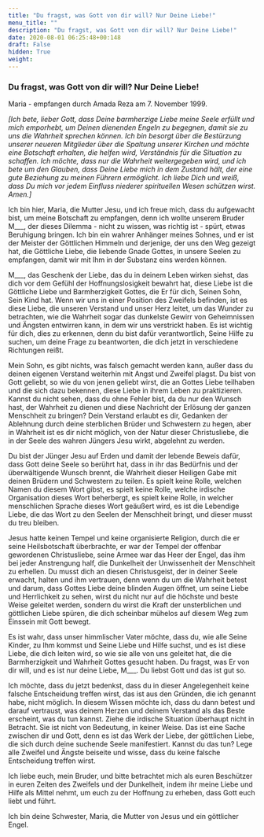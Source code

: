 ```yaml
---
title: "Du fragst, was Gott von dir will? Nur Deine Liebe!"
menu_title: ""
description: "Du fragst, was Gott von dir will? Nur Deine Liebe!"
date: 2020-08-01 06:25:48+00:148
draft: False
hidden: True
weight:
---
```

### Du fragst, was Gott von dir will? Nur Deine Liebe!

Maria - empfangen durch Amada Reza am 7. November 1999.

*[Ich bete, lieber Gott, dass Deine barmherzige Liebe meine Seele erfüllt und mich emporhebt, um Deinen dienenden Engeln zu begegnen, damit sie zu uns die Wahrheit sprechen können. Ich bin besorgt über die Bestürzung unserer neueren Mitglieder über die Spaltung unserer Kirchen und möchte eine Botschaft erhalten, die helfen wird, Verständnis für die Situation zu schaffen. Ich möchte, dass nur die Wahrheit weitergegeben wird, und ich bete um den Glauben, dass Deine Liebe mich in dem Zustand hält, der eine gute Beziehung zu meinen Führern ermöglicht. Ich liebe Dich und weiß, dass Du mich vor jedem Einfluss niederer spirituellen Wesen schützen wirst. Amen.]*

Ich bin hier, Maria, die Mutter Jesu, und ich freue mich, dass du aufgewacht bist, um meine Botschaft zu empfangen, denn ich wollte unserem Bruder M___, der dieses Dilemma - nicht zu wissen, was richtig ist - spürt, etwas Beruhigung bringen. Ich bin ein wahrer Anhänger meines Sohnes, und er ist der Meister der Göttlichen Himmeln und derjenige, der uns den Weg gezeigt hat, die Göttliche Liebe, die liebende Gnade Gottes, in unsere Seelen zu empfangen, damit wir mit Ihm in der Substanz eins werden können.

M___, das Geschenk der Liebe, das du in deinem Leben wirken siehst, das dich vor dem Gefühl der Hoffnungslosigkeit bewahrt hat, diese Liebe ist die Göttliche Liebe und Barmherzigkeit Gottes, die Er für dich, Seinen Sohn, Sein Kind hat. Wenn wir uns in einer Position des Zweifels befinden, ist es diese Liebe, die unseren Verstand und unser Herz leitet, um das Wunder zu betrachten, wie die Wahrheit sogar das dunkelste Gewirr von Geheimnissen und Ängsten entwirren kann, in dem wir uns verstrickt haben. Es ist wichtig für dich, dies zu erkennen, denn du bist dafür verantwortlich, Seine Hilfe zu suchen, um deine Frage zu beantworten, die dich jetzt in verschiedene Richtungen reißt.

Mein Sohn, es gibt nichts, was falsch gemacht werden kann, außer dass du deinen eigenen Verstand weiterhin mit Angst und Zweifel plagst. Du bist von Gott geliebt, so wie du von jenen geliebt wirst, die an Gottes Liebe teilhaben und die sich dazu bekennen, diese Liebe in ihrem Leben zu praktizieren. Kannst du nicht sehen, dass du ohne Fehler bist, da du nur den Wunsch hast, der Wahrheit zu dienen und diese Nachricht der Erlösung der ganzen Menschheit zu bringen? Dein Verstand erlaubt es dir, Gedanken der Ablehnung durch deine sterblichen Brüder und Schwestern zu hegen, aber in Wahrheit ist es dir nicht möglich, von der Natur dieser Christusliebe, die in der Seele des wahren Jüngers Jesu wirkt, abgelehnt zu werden.

Du bist der Jünger Jesu auf Erden und damit der lebende Beweis dafür, dass Gott deine Seele so berührt hat, dass in ihr das Bedürfnis und der überwältigende Wunsch brennt, die Wahrheit dieser Heiligen Gabe mit deinen Brüdern und Schwestern zu teilen. Es spielt keine Rolle, welchen Namen du diesem Wort gibst, es spielt keine Rolle, welche irdische Organisation dieses Wort beherbergt, es spielt keine Rolle, in welcher menschlichen Sprache dieses Wort geäußert wird, es ist die Lebendige Liebe, die das Wort zu den Seelen der Menschheit bringt, und dieser musst du treu bleiben.

Jesus hatte keinen Tempel und keine organisierte Religion, durch die er seine Heilsbotschaft überbrachte, er war der Tempel der offenbar gewordenen Christusliebe, seine Armee war das Heer der Engel, das ihm bei jeder Anstrengung half, die Dunkelheit der Unwissenheit der Menschheit zu erhellen. Du musst dich an diesen Christusgeist, der in deiner Seele erwacht, halten und ihm vertrauen, denn wenn du um die Wahrheit betest und darum, dass Gottes Liebe deine blinden Augen öffnet, um seine Liebe und Herrlichkeit zu sehen, wirst du nicht nur auf die höchste und beste Weise geleitet werden, sondern du wirst die Kraft der unsterblichen und göttlichen Liebe spüren, die dich scheinbar mühelos auf diesem Weg zum Einssein mit Gott bewegt.

Es ist wahr, dass unser himmlischer Vater möchte, dass du, wie alle Seine Kinder, zu Ihm kommst und Seine Liebe und Hilfe suchst, und es ist diese Liebe, die dich leiten wird, so wie sie alle von uns geleitet hat, die die Barmherzigkeit und Wahrheit Gottes gesucht haben. Du fragst, was Er von dir will, und es ist nur deine Liebe, M___. Du liebst Gott und das ist gut so.

Ich möchte, dass du jetzt bedenkst, dass du in dieser Angelegenheit keine falsche Entscheidung treffen wirst, das ist aus den Gründen, die ich genannt habe, nicht möglich. In diesem Wissen möchte ich, dass du dann betest und darauf vertraust, was deinem Herzen und deinem Verstand als das Beste erscheint, was du tun kannst. Ziehe die irdische Situation überhaupt nicht in Betracht. Sie ist nicht von Bedeutung, in keiner Weise. Das ist eine Sache zwischen dir und Gott, denn es ist das Werk der Liebe, der göttlichen Liebe, die sich durch deine suchende Seele manifestiert. Kannst du das tun? Lege alle Zweifel und Ängste beiseite und wisse, dass du keine falsche Entscheidung treffen wirst.

Ich liebe euch, mein Bruder, und bitte betrachtet mich als euren Beschützer in euren Zeiten des Zweifels und der Dunkelheit, indem ihr meine Liebe und Hilfe als Mittel nehmt, um euch zu der Hoffnung zu erheben, dass Gott euch liebt und führt.

Ich bin deine Schwester, Maria, die Mutter von Jesus und ein göttlicher Engel.
